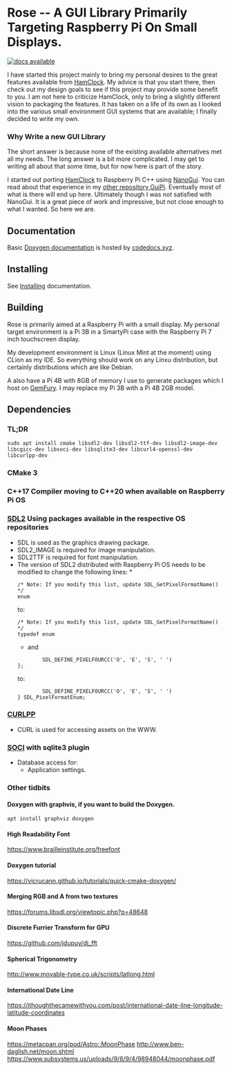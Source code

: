 # Rose -- A GUI Library Primarily Targeting Raspberry Pi On Small Displays.

[![docs available](https://img.shields.io/badge/Docs-Available-brightgreen)](https://codedocs.xyz/pa28/Rose/)

I have started this project mainly to bring my
personal desires to the great features available
from [HamClock](https://www.clearskyinstitute.com/ham/HamClock/).
My advice is that you start there, then check out
my design goals to see if this project may provide
some benefit to you. I am not here to criticize HamClock,
only to bring a slightly different vision to packaging
the features. It has taken on a life of its own as I looked
into the various small environment GUI systems that are
available; I finally decided to write my own.

### Why Write a new GUI Library

The short answer is because none of the existing available alternatives
met all my needs. The long answer is a bit more complicated. I may get 
to writing all about that some time, but for now here is part of the
story.

I started out porting [HamClock](https://www.clearskyinstitute.com/ham/HamClock/)
to Raspberry Pi C++ using [NanoGui](https://nanogui.readthedocs.io/en/latest/).
You can read about that experience in my [other repository GuiPi](https://github.com/pa28/GuiPi).
Eventually most of what is there will end up here. Ultimately though I was not
satisfied with NanoGui. It is a great piece of work and impressive, but not
close enough to what I wanted. So here we are.

## Documentation

Basic [Doxygen documentation](https://codedocs.xyz/pa28/Rose/index.html) is hosted by 
[codedocs.xyz](https://codedocs.xyz).

## Installing

See [Installing](https://github.com/pa28/Rose/blob/main/docs/Installing.md) documentation.

## Building

Rose is primarily aimed at a Raspberry Pi with a small display. My personal
target environment is a Pi 3B in a SmartyPi case with the Raspberry Pi 7 inch
touchscreen display.

My development environment is Linux (Linux Mint at the moment) using CLion as my IDE.
So everything should work on any Linxu distribution, but certainly distributions which
are like Debian.

A also have a Pi 4B with 8GB of memory I use to generate packages which I host on
[GemFury](https://gemfury.com/). I may replace my Pi 3B with a Pi 4B 2GB model.

## Dependencies

### TL;DR 
`sudo apt install cmake libsdl2-dev libsdl2-ttf-dev libsdl2-image-dev libcgicc-dev libsoci-dev libsqlite3-dev libcurl4-openssl-dev libcurlpp-dev`

### CMake 3

### C++17 Compiler moving to C++20 when available on Raspberry Pi OS

### [SDL2](https://www.libsdl.org/) Using packages available in the respective OS repositories
* SDL is used as the graphics drawing package.
* SDL2_IMAGE is required for image manipulation.
* SDL2TTF is required for font manipulation.
* The version of SDL2 distributed with Raspberry Pi OS needs to be modified to change the following lines:
    *
    ```
    /* Note: If you modify this list, update SDL_GetPixelFormatName() */
    enum
    ```
    to:
    ```
    /* Note: If you modify this list, update SDL_GetPixelFormatName() */
    typedef enum
    ```
    * and
    ```
            SDL_DEFINE_PIXELFOURCC('O', 'E', 'S', ' ')
    };
    ```
    to:
    ```
            SDL_DEFINE_PIXELFOURCC('O', 'E', 'S', ' ')
    } SDL_PixelFormatEnum;
    ```

### [CURLPP](http://www.curlpp.org/)
* CURL is used for accessing assets on the WWW.

### [SOCI](http://soci.sourceforge.net/) with sqlite3 plugin
* Database access for:
    * Application settings.

### Other tidbits 

#### Doxygen with graphvis, if you want to build the Doxygen.

`apt install graphviz doxygen`

#### High Readability Font
https://www.brailleinstitute.org/freefont

#### Doxygen tutorial
https://vicrucann.github.io/tutorials/quick-cmake-doxygen/

#### Merging RGB and A from two textures
https://forums.libsdl.org/viewtopic.php?p=48648

#### Discrete Furrier Transform for GPU
https://github.com/jdupuy/dj_fft 

#### Spherical Trigonometry
http://www.movable-type.co.uk/scripts/latlong.html

#### International Date Line
https://ithoughthecamewithyou.com/post/international-date-line-longitude-latitude-coordinates

#### Moon Phases
https://metacpan.org/pod/Astro::MoonPhase
http://www.ben-daglish.net/moon.shtml
https://www.subsystems.us/uploads/9/8/9/4/98948044/moonphase.pdf